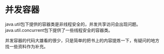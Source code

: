 # 并发容器

java.util包下提供的容器类是非线程安全的，并发共享访问会出现问题。java.util.concurrent包下提供了一些线程安全的容器类。

并发容器的代码大雄看的很少，只是简单的把书上的内容提炼一下，有疑问的地方找一些资料作为补充。